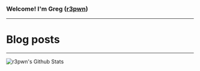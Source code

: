 ### Welcome! I'm Greg ([r3pwn][website])

---

# Blog posts
<!-- BLOG-POST-LIST:START -->
<!-- BLOG-POST-LIST:END -->

---

<img align="left" alt="r3pwn's Github Stats" src="https://github-readme-stats.codestackr.vercel.app/api?username=r3pwn&show_icons=true&hide_border=true" />

[website]: https://www.r3pwn.com